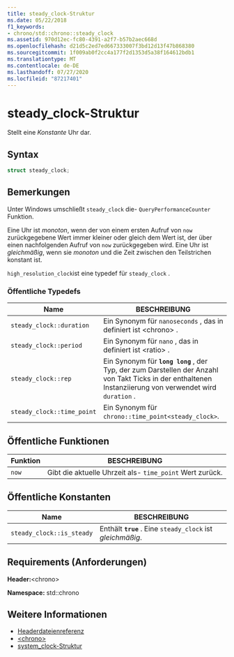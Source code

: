 ```yaml
---
title: steady_clock-Struktur
ms.date: 05/22/2018
f1_keywords:
- chrono/std::chrono::steady_clock
ms.assetid: 970d12ec-fc80-4391-a2f7-b57b2aec668d
ms.openlocfilehash: d21d5c2ed7ed667333007f3bd12d13f47b868380
ms.sourcegitcommit: 1f009ab0f2cc4a177f2d1353d5a38f164612bdb1
ms.translationtype: MT
ms.contentlocale: de-DE
ms.lasthandoff: 07/27/2020
ms.locfileid: "87217401"
---
```

# <a name="steady_clock-struct"></a>steady_clock-Struktur

Stellt eine *Konstante* Uhr dar.

## <a name="syntax"></a>Syntax

```cpp
struct steady_clock;
```

## <a name="remarks"></a>Bemerkungen

Unter Windows umschließt `steady_clock` die- `QueryPerformanceCounter` Funktion.

Eine Uhr ist *monoton*, wenn der von einem ersten Aufruf von `now` zurückgegebene Wert immer kleiner oder gleich dem Wert ist, der über einen nachfolgenden Aufruf von `now` zurückgegeben wird. Eine Uhr ist *gleichmäßig*, wenn sie *monoton* und die Zeit zwischen den Teilstrichen konstant ist.

`high_resolution_clock`ist eine typedef für `steady_clock` .

### <a name="public-typedefs"></a>Öffentliche Typedefs

|Name|BESCHREIBUNG|
|----------|-----------------|
|`steady_clock::duration`|Ein Synonym für `nanoseconds` , das in definiert ist \<chrono> .|
|`steady_clock::period`|Ein Synonym für `nano` , das in definiert ist \<ratio> .|
|`steady_clock::rep`|Ein Synonym für **`long long`** , der Typ, der zum Darstellen der Anzahl von Takt Ticks in der enthaltenen Instanziierung von verwendet wird `duration` .|
|`steady_clock::time_point`|Ein Synonym für `chrono::time_point<steady_clock>`.|

## <a name="public-functions"></a>Öffentliche Funktionen

|Funktion|BESCHREIBUNG|
|--------------|-----------------|
|`now`|Gibt die aktuelle Uhrzeit als- `time_point` Wert zurück.|

## <a name="public-constants"></a>Öffentliche Konstanten

|Name|BESCHREIBUNG|
|----------|-----------------|
|`steady_clock::is_steady`|Enthält **`true`** . Eine `steady_clock` ist *gleichmäßig*.|

## <a name="requirements"></a>Requirements (Anforderungen)

**Header:**\<chrono>

**Namespace:** std::chrono

## <a name="see-also"></a>Weitere Informationen

- [Headerdateienreferenz](../standard-library/cpp-standard-library-header-files.md)
- [\<chrono>](../standard-library/chrono.md)
- [system_clock-Struktur](../standard-library/system-clock-structure.md)
